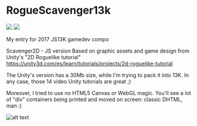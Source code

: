 # RogueScavenger13k
[![](https://img.shields.io/badge/js13kGames-2017-green.svg)](http://js13kgames.com/) [![](https://img.shields.io/badge/community%20awards-%2323-blue.svg)](https://2017.js13kgames.com/#winners-community)

My entry for 2017 JS13K gamedev compo

Scavenger2D - JS version Based on graphic assets and game design from Unity's "2D Roguelike tutorial" 
https://unity3d.com/es/learn/tutorials/projects/2d-roguelike-tutorial

The Unity's version has a 30Mb size, while I'm trying to pack it into 13K. 
In any case, those 14 video Unity tutorials are great ;)

Moreover, I tried to use no HTML5 Canvas or WebGL magic.
You'll see a lot of "div" containers being printed and moved on screen: classic DHTML, man :)

![alt text](https://github.com/plissken2013es/RogueScavenger13k/blob/master/divs.png)
